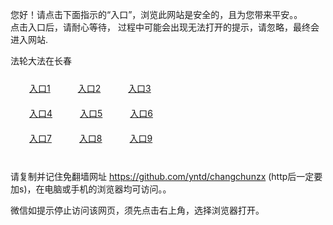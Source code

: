 您好！请点击下面指示的“入口”，浏览此网站是安全的，且为您带来平安。。 <br/>
点击入口后，请耐心等待， 过程中可能会出现无法打开的提示，请忽略，最终会进入网站. </br>

法轮大法在长春<br/>
<div style="padding:10px"><a style="margin:20px" target="_blank" href="https://d4qw7alg3hn4.cloudfront.net/2Qpsp?robczrsu" id="ccLink1" rel="nofollow">入口1</a> <a target="_blank" style="margin:20px" href="https://dvpiir1ziwbkw.cloudfront.net/2Qpsp?qjrda" id="ccLink2" rel="nofollow">入口2</a> <a style="margin:20px" target="_blank" href="https://d2olqc0u44xqou.cloudfront.net/2Qpsp?yjzqcr" id="ccLink3" rel="nofollow">入口3</a></div>

<div style="padding:10px" ><a style="margin:20px" target="_blank" href="https://d4qw7alg3hn4.cloudfront.net/2Qpsp?robczrsu" id="ccLink4" rel="nofollow">入口4</a> <a style="margin:20px" href="https://dvpiir1ziwbkw.cloudfront.net/2Qpsp?qjrda" target="_blank" id="ccLink5" rel="nofollow">入口5</a> <a style="margin:20px" href="https://d2olqc0u44xqou.cloudfront.net/2Qpsp?yjzqcr" target="_blank" id="ccLink6" rel="nofollow">入口6</a></div>

<div style="padding:10px"><a style="margin:20px" target="_blank" href="https://d4qw7alg3hn4.cloudfront.net/2Qpsp?robczrsu" id="ccLink7" rel="nofollow">入口7</a> <a style="margin:20px" href="https://dvpiir1ziwbkw.cloudfront.net/2Qpsp?qjrda" target="_blank" id="ccLink8" rel="nofollow">入口8</a> <a style="margin:20px" target="_blank" href="https://d2olqc0u44xqou.cloudfront.net/2Qpsp?yjzqcr" id="ccLink9" rel="nofollow">入口9</a></div>

<br/>



请复制并记住免翻墙网址 https://github.com/yntd/changchunzx (http后一定要加s)，在电脑或手机的浏览器均可访问。。<br/>

微信如提示停止访问该网页，须先点击右上角，选择浏览器打开。
